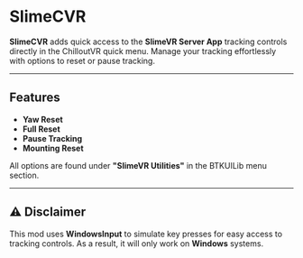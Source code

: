 # SlimeCVR

**SlimeCVR** adds quick access to the **SlimeVR Server App** tracking controls directly in the ChilloutVR quick menu. Manage your tracking effortlessly with options to reset or pause tracking.

---

## Features

- **Yaw Reset**
- **Full Reset**
- **Pause Tracking**
- **Mounting Reset**

All options are found under **"SlimeVR Utilities"** in the BTKUILib menu section.

---

## ⚠️ Disclaimer

This mod uses **WindowsInput** to simulate key presses for easy access to tracking controls. As a result, it will only work on **Windows** systems.